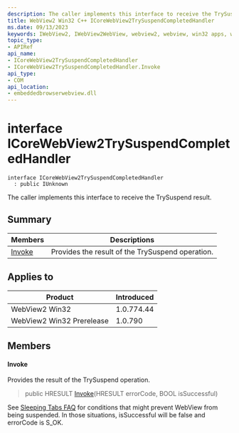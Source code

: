 ```yaml
---
description: The caller implements this interface to receive the TrySuspend result.
title: WebView2 Win32 C++ ICoreWebView2TrySuspendCompletedHandler
ms.date: 09/13/2023
keywords: IWebView2, IWebView2WebView, webview2, webview, win32 apps, win32, edge, ICoreWebView2, ICoreWebView2Controller, browser control, edge html, ICoreWebView2TrySuspendCompletedHandler
topic_type: 
- APIRef
api_name:
- ICoreWebView2TrySuspendCompletedHandler
- ICoreWebView2TrySuspendCompletedHandler.Invoke
api_type:
- COM
api_location:
- embeddedbrowserwebview.dll
---
```


# interface ICoreWebView2TrySuspendCompletedHandler

```
interface ICoreWebView2TrySuspendCompletedHandler
  : public IUnknown
```

The caller implements this interface to receive the TrySuspend result.

## Summary

 Members                        | Descriptions
--------------------------------|---------------------------------------------
[Invoke](#invoke) | Provides the result of the TrySuspend operation.

## Applies to

Product                         | Introduced
--------------------------------|---------------------------------------------
WebView2 Win32            |    1.0.774.44
WebView2 Win32 Prerelease |    1.0.790

## Members

#### Invoke

Provides the result of the TrySuspend operation.

> public HRESULT [Invoke](#invoke)(HRESULT errorCode, BOOL isSuccessful)

See [Sleeping Tabs FAQ](https://techcommunity.microsoft.com/t5/articles/sleeping-tabs-faq/m-p/1705434) for conditions that might prevent WebView from being suspended. In those situations, isSuccessful will be false and errorCode is S_OK.

